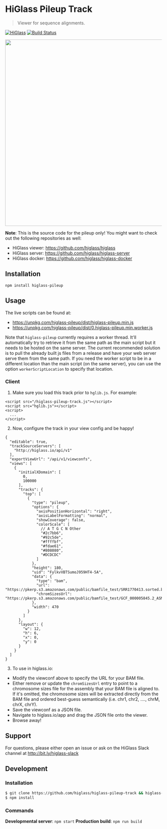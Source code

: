 # HiGlass Pileup Track

> Viewer for sequence alignments.

[![HiGlass](https://img.shields.io/badge/higlass-👍-red.svg?colorB=0f5d92)](http://higlass.io)
[![Build Status](https://img.shields.io/travis/higlass/higlass-pileup-track/master.svg?colorB=0f5d92)](https://travis-ci.org/higlass/higlass-pileup-track)

<img src="/teaser.png?raw=true" width="600" />

**Note**: This is the source code for the pileup only! You might want to check out the following repositories as well:

- HiGlass viewer: https://github.com/higlass/higlass
- HiGlass server: https://github.com/higlass/higlass-server
- HiGlass docker: https://github.com/higlass/higlass-docker

## Installation

```
npm install higlass-pileup
```

## Usage

The live scripts can be found at:

- https://unpkg.com/higlass-pileup/dist/higlass-pileup.min.js
- https://unpkg.com/higlass-pileup/dist/0.higlass-pileup.min.worker.js

Note that `higlass-pileup` currently requires a worker thread. It'll automatically try to retrieve it from the same path as the main script but it needs to be hosted on the same server. The current recommended solution is to pull the already built js files from a release and have your web server serve them from the same path. If you need the worker script to be in a different location than the main script (on the same server), you can use the option `workerScriptLocation` to specify that location.

### Client

1. Make sure you load this track prior to `hglib.js`. For example:

```
<script src="/higlass-pileup-track.js"></script>
<script src="hglib.js"></script>
<script>
  ...
</script>
```

2. Now, configure the track in your view config and be happy!

```
{
  "editable": true,
  "trackSourceServers": [
    "http://higlass.io/api/v1"
  ],
  "exportViewUrl": "/api/v1/viewconfs",
  "views": [
    {
      "initialXDomain": [
        0,
        100000
      ],
      "tracks": {
        "top": [
          {
            "type": "pileup",
            "options": {
              "axisPositionHorizontal": "right",
              "axisLabelFormatting": "normal",
              "showCoverage": false,
              "colorScale": [
                // A T G C N Other
                "#2c7bb6",
                "#92c5de",
                "#ffffbf",
                "#fdae61",
                "#808080",
                "#DCDCDC"
              ]
            },
            "height": 180,
            "uid": "FylkvVBTSumoJ959HT4-5A",
            "data": {
              "type": "bam",
              "url": "https://pkerp.s3.amazonaws.com/public/bamfile_test/SRR1770413.sorted.bam",
              "chromSizesUrl": "https://pkerp.s3.amazonaws.com/public/bamfile_test/GCF_000005845.2_ASM584v2_genomic.chrom.sizes"
            },
            "width": 470
          }
        ]
      },
      "layout": {
        "w": 12,
        "h": 6,
        "x": 0,
        "y": 0
      }
    }
  ]
}
```

3. To use in higlass.io:

- Modify the viewconf above to specify the URL for your BAM file.
- Either remove or update the `chromSizesUrl` entry to point to a chromosome sizes file for the assembly that your BAM file is aligned to. If it's omitted, the chromosome sizes will be extracted directly from the BAM file and ordered best-guess semantically (i.e. chr1, chr2, ...., chrM, chrX, chrY).
- Save the viewconf as a JSON file.
- Navigate to higlass.io/app and drag the JSON file onto the viewer.
- Browse away!

## Support

For questions, please either open an issue or ask on the HiGlass Slack channel at http://bit.ly/higlass-slack

## Development

### Installation

```bash
$ git clone https://github.com/higlass/higlass-pileup-track && higlass-pileup-track
$ npm install
```

### Commands

**Developmental server**: `npm start`
**Production build**: `npm run build`
